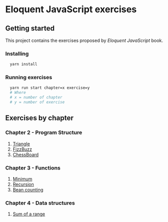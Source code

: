 
# Eloquent JavaScript exercises

## Getting started
This project contains the exercises proposed by _Eloquent JavaScript_ book.

### Installing

``` bash
  yarn install
```

### Running exercises
``` bash
  yarn run start chapter=x exercise=y
  # Where
  # x = number of chapter
  # y = number of exercise
```

## Exercises by chapter

### Chapter 2 - Program Structure

1. [Triangle](./exercises/chapter-2-program-structure/triangle.mjs)
2. [FizzBuzz](./exercises/chapter-2-program-structure/fizz-buzz.mjs)
3. [ChessBoard](./exercises/chapter-2-program-structure/chess-board.mjs)

### Chapter 3 - Functions

1. [Minimum](./exercises/chapter-3-functions/minimum.mjs)
2. [Recursion](./exercises/chapter-3-functions/recursion.mjs)
3. [Bean counting](./exercises/chapter-3-functions/bean-counting.mjs)

### Chapter 4 - Data structures
1. [Sum of a range](./exercises/chapter-4-data-structures/sum-of-a-range.mjs)
